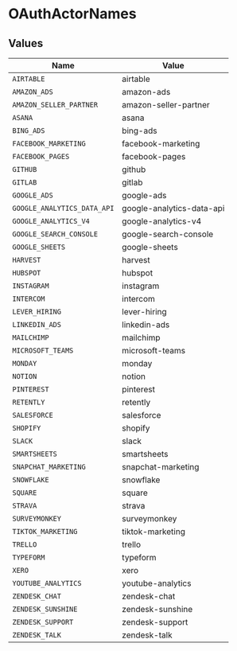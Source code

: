 # OAuthActorNames


## Values

| Name                        | Value                       |
| --------------------------- | --------------------------- |
| `AIRTABLE`                  | airtable                    |
| `AMAZON_ADS`                | amazon-ads                  |
| `AMAZON_SELLER_PARTNER`     | amazon-seller-partner       |
| `ASANA`                     | asana                       |
| `BING_ADS`                  | bing-ads                    |
| `FACEBOOK_MARKETING`        | facebook-marketing          |
| `FACEBOOK_PAGES`            | facebook-pages              |
| `GITHUB`                    | github                      |
| `GITLAB`                    | gitlab                      |
| `GOOGLE_ADS`                | google-ads                  |
| `GOOGLE_ANALYTICS_DATA_API` | google-analytics-data-api   |
| `GOOGLE_ANALYTICS_V4`       | google-analytics-v4         |
| `GOOGLE_SEARCH_CONSOLE`     | google-search-console       |
| `GOOGLE_SHEETS`             | google-sheets               |
| `HARVEST`                   | harvest                     |
| `HUBSPOT`                   | hubspot                     |
| `INSTAGRAM`                 | instagram                   |
| `INTERCOM`                  | intercom                    |
| `LEVER_HIRING`              | lever-hiring                |
| `LINKEDIN_ADS`              | linkedin-ads                |
| `MAILCHIMP`                 | mailchimp                   |
| `MICROSOFT_TEAMS`           | microsoft-teams             |
| `MONDAY`                    | monday                      |
| `NOTION`                    | notion                      |
| `PINTEREST`                 | pinterest                   |
| `RETENTLY`                  | retently                    |
| `SALESFORCE`                | salesforce                  |
| `SHOPIFY`                   | shopify                     |
| `SLACK`                     | slack                       |
| `SMARTSHEETS`               | smartsheets                 |
| `SNAPCHAT_MARKETING`        | snapchat-marketing          |
| `SNOWFLAKE`                 | snowflake                   |
| `SQUARE`                    | square                      |
| `STRAVA`                    | strava                      |
| `SURVEYMONKEY`              | surveymonkey                |
| `TIKTOK_MARKETING`          | tiktok-marketing            |
| `TRELLO`                    | trello                      |
| `TYPEFORM`                  | typeform                    |
| `XERO`                      | xero                        |
| `YOUTUBE_ANALYTICS`         | youtube-analytics           |
| `ZENDESK_CHAT`              | zendesk-chat                |
| `ZENDESK_SUNSHINE`          | zendesk-sunshine            |
| `ZENDESK_SUPPORT`           | zendesk-support             |
| `ZENDESK_TALK`              | zendesk-talk                |